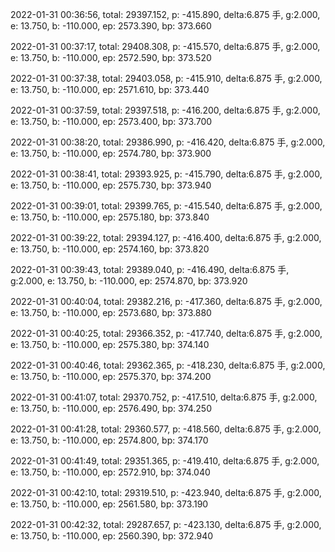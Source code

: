2022-01-31 00:36:56, total: 29397.152, p: -415.890, delta:6.875 手, g:2.000, e: 13.750, b: -110.000, ep: 2573.390, bp: 373.660

2022-01-31 00:37:17, total: 29408.308, p: -415.570, delta:6.875 手, g:2.000, e: 13.750, b: -110.000, ep: 2572.590, bp: 373.520

2022-01-31 00:37:38, total: 29403.058, p: -415.910, delta:6.875 手, g:2.000, e: 13.750, b: -110.000, ep: 2571.610, bp: 373.440

2022-01-31 00:37:59, total: 29397.518, p: -416.200, delta:6.875 手, g:2.000, e: 13.750, b: -110.000, ep: 2573.400, bp: 373.700

2022-01-31 00:38:20, total: 29386.990, p: -416.420, delta:6.875 手, g:2.000, e: 13.750, b: -110.000, ep: 2574.780, bp: 373.900

2022-01-31 00:38:41, total: 29393.925, p: -415.790, delta:6.875 手, g:2.000, e: 13.750, b: -110.000, ep: 2575.730, bp: 373.940

2022-01-31 00:39:01, total: 29399.765, p: -415.540, delta:6.875 手, g:2.000, e: 13.750, b: -110.000, ep: 2575.180, bp: 373.840

2022-01-31 00:39:22, total: 29394.127, p: -416.400, delta:6.875 手, g:2.000, e: 13.750, b: -110.000, ep: 2574.160, bp: 373.820

2022-01-31 00:39:43, total: 29389.040, p: -416.490, delta:6.875 手, g:2.000, e: 13.750, b: -110.000, ep: 2574.870, bp: 373.920

2022-01-31 00:40:04, total: 29382.216, p: -417.360, delta:6.875 手, g:2.000, e: 13.750, b: -110.000, ep: 2573.680, bp: 373.880

2022-01-31 00:40:25, total: 29366.352, p: -417.740, delta:6.875 手, g:2.000, e: 13.750, b: -110.000, ep: 2575.380, bp: 374.140

2022-01-31 00:40:46, total: 29362.365, p: -418.230, delta:6.875 手, g:2.000, e: 13.750, b: -110.000, ep: 2575.370, bp: 374.200

2022-01-31 00:41:07, total: 29370.752, p: -417.510, delta:6.875 手, g:2.000, e: 13.750, b: -110.000, ep: 2576.490, bp: 374.250

2022-01-31 00:41:28, total: 29360.577, p: -418.560, delta:6.875 手, g:2.000, e: 13.750, b: -110.000, ep: 2574.800, bp: 374.170

2022-01-31 00:41:49, total: 29351.365, p: -419.410, delta:6.875 手, g:2.000, e: 13.750, b: -110.000, ep: 2572.910, bp: 374.040

2022-01-31 00:42:10, total: 29319.510, p: -423.940, delta:6.875 手, g:2.000, e: 13.750, b: -110.000, ep: 2561.580, bp: 373.190

2022-01-31 00:42:32, total: 29287.657, p: -423.130, delta:6.875 手, g:2.000, e: 13.750, b: -110.000, ep: 2560.390, bp: 372.940